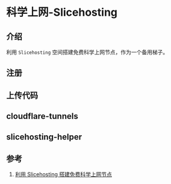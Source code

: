 # 科学上网-Slicehosting

## 介绍
利用 `Slicehosting` 空间搭建免费科学上网节点，作为一个备用梯子。

## 注册

## 上传代码

## cloudflare-tunnels

## slicehosting-helper




## 参考
1. [利用 Slicehosting 搭建免费科学上网节点](https://www.5iehome.cc/archives/using-slicehosting-to-build-free-node.html)